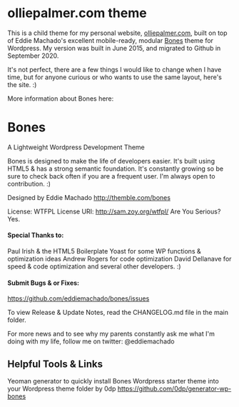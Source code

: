 # olliepalmer.com theme

This is a child theme for my personal website, [olliepalmer.com](https://olliepalmer.com), built on top of Eddie Machado's excellent mobile-ready, modular [Bones](http://themble.com/bones) theme for Wordpress. My version was built in June 2015, and migrated to Github in September 2020.

It's not perfect, there are a few things I would like to change when I have time, but for anyone curious or who wants to use the same layout, here's the site. :)

More information about Bones here:



# Bones
A Lightweight Wordpress Development Theme

Bones is designed to make the life of developers easier. It's built
using HTML5 & has a strong semantic foundation.
It's constantly growing so be sure to check back often if you are a
frequent user. I'm always open to contribution. :)

Designed by Eddie Machado
http://themble.com/bones

License: WTFPL
License URI: http://sam.zoy.org/wtfpl/
Are You Serious? Yes.

#### Special Thanks to:
Paul Irish & the HTML5 Boilerplate
Yoast for some WP functions & optimization ideas
Andrew Rogers for code optimization
David Dellanave for speed & code optimization
and several other developers. :)

#### Submit Bugs & or Fixes:
https://github.com/eddiemachado/bones/issues

To view Release & Update Notes, read the CHANGELOG.md file in the main folder.

For more news and to see why my parents constantly ask me what I'm
doing with my life, follow me on twitter: @eddiemachado

## Helpful Tools & Links

Yeoman generator to quickly install Bones Wordpress starter theme into your Wordpress theme folder
by 0dp
https://github.com/0dp/generator-wp-bones


